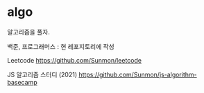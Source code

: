 # algo

알고리즘을 풀자.

백준, 프로그래머스
: 현 레포지토리에 작성

Leetcode
https://github.com/Sunmon/leetcode

JS 알고리즘 스터디 (2021)
https://github.com/Sunmon/js-algorithm-basecamp
